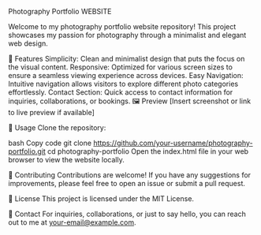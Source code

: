 Photography Portfolio WEBSITE


Welcome to my photography portfolio website repository! This project showcases my passion for photography through a minimalist and elegant web design.

🌟 Features
Simplicity: Clean and minimalist design that puts the focus on the visual content.
Responsive: Optimized for various screen sizes to ensure a seamless viewing experience across devices.
Easy Navigation: Intuitive navigation allows visitors to explore different photo categories effortlessly.
Contact Section: Quick access to contact information for inquiries, collaborations, or bookings.
🖼️ Preview
[Insert screenshot or link to live preview if available]

🚀 Usage
Clone the repository:

bash
Copy code
git clone https://github.com/your-username/photography-portfolio.git
cd photography-portfolio
Open the index.html file in your web browser to view the website locally.

🤝 Contributing
Contributions are welcome! If you have any suggestions for improvements, please feel free to open an issue or submit a pull request.

📝 License
This project is licensed under the MIT License.

📧 Contact
For inquiries, collaborations, or just to say hello, you can reach out to me at your-email@example.com.

